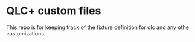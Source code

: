 # QLC+ custom files

This repo is for keeping track of the fixture definition for qlc and any othe customizations
